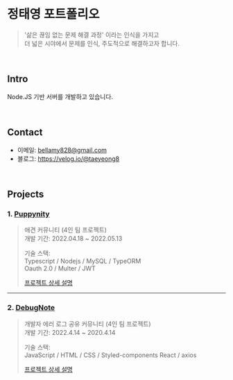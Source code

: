 # 정태영 포트폴리오
> '삶은 끊임 없는 문제 해결 과정' 이라는 인식을 가지고  
더 넓은 시야에서 문제를 인식, 주도적으로 해결하고자 합니다.

</br>

## Intro
Node.JS 기반 서버를 개발하고 있습니다.

</br>

## Contact
- 이메일: bellamy828@gmail.com
- 블로그: https://velog.io/@taeyeong8

<br>

## Projects
### 1. [Puppynity](https://puppynity.gq/)
> 애견 커뮤니티 (4인 팀 프로젝트)  
> 개발 기간: 2022.04.18 ~ 2022.05.13  
>
> 기술 스택:  
> Typescript / Nodejs / MySQL / TypeORM  
> Oauth 2.0 / Multer / JWT
>
> [프로젝트 상세 설명](https://github.com/codestates/Puppynity/wiki)

---

### 2. [DebugNote](http://debugnote-client.s3-website.ap-northeast-2.amazonaws.com/)
> 개발자 에러 로그 공유 커뮤니티 (4인 팀 프로젝트)  
> 개발 기간: 2022.4.14 ~ 2020.4.14  
>
> 기술 스택:  
> JavaScript / HTML / CSS / Styled-components
> React / axios
>
> [프로젝트 상세 설명](https://github.com/codestates/DebugNote/wiki)
